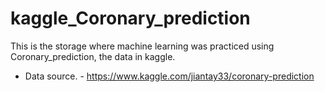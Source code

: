 # kaggle_Coronary_prediction
This is the storage where machine learning was practiced using Coronary_prediction, the data in kaggle.

- Data source. -
https://www.kaggle.com/jiantay33/coronary-prediction
